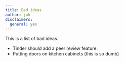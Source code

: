 ```yaml
---
title: Bad ideas
author: juh
disclaimers:
  general: yes
---
```


This is a list of bad ideas.

- Tinder should add a peer review feature.
- Putting doors on kitchen cabinets (this is so dumb)